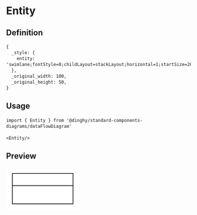 # Entity

## Definition

```
{
  _style: { 
    entity: 'swimlane;fontStyle=0;childLayout=stackLayout;horizontal=1;startSize=20;fillColor=#ffffff;horizontalStack=0;resizeParent=1;resizeParentMax=0;resizeLast=0;collapsible=0;marginBottom=0;swimlaneFillColor=#ffffff;',
  },
  _original_width: 100,
  _original_height: 50,
}
```

## Usage

```
import { Entity } from '@dinghy/standard-components-diagrams/dataFlowDiagram'

<Entity/>
```

## Preview

<img src="./entity.png" width="200"/>
